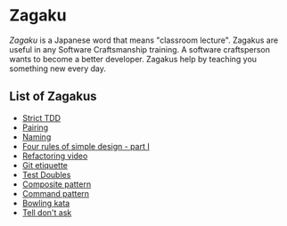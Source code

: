 # Zagaku

_Zagaku_ is a Japanese word that means "classroom lecture".
Zagakus are useful in any Software Craftsmanship training.
A software craftsperson wants to become a better developer.
Zagakus help by teaching you something new every day.

## List of Zagakus

* [Strict TDD](strict-tdd.md)
* [Pairing](pairing.md)
* [Naming](naming.md)
* [Four rules of simple design - part I](fout-rules-of-sumple-design-1.md)
* [Refactoring video](refactoring-fitnesse-video.md)
* [Git etiquette](git-etiquette.md)
* [Test Doubles](test-doubles.md)
* [Composite pattern](composite-pattern.md)
* [Command pattern](command-pattern.md)
* [Bowling kata](bowling-kata.md)
* [Tell don't ask](tell-dont-ask.md)
